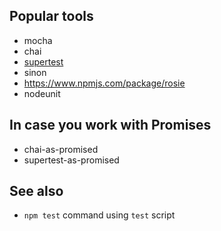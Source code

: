 ## Popular tools

* mocha
* chai
* [supertest](https://www.npmjs.com/package/supertest)
* sinon
* https://www.npmjs.com/package/rosie
* nodeunit

## In case you work with Promises

* chai-as-promised
* supertest-as-promised

## See also

* `npm test` command using `test` script
